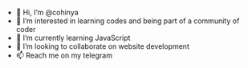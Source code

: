 - 👋 Hi, I’m @cohinya
- 👀 I’m interested in learning codes and being part of a community of coder
- 🌱 I’m currently learning JavaScript
- 💞️ I’m looking to collaborate on website development
- 📫 Reach me on my telegram 

<!---
cohinya/cohinya is a ✨ special ✨ repository because its `README.md` (this file) appears on your GitHub profile.
You can click the Preview link to take a look at your changes.
--->
